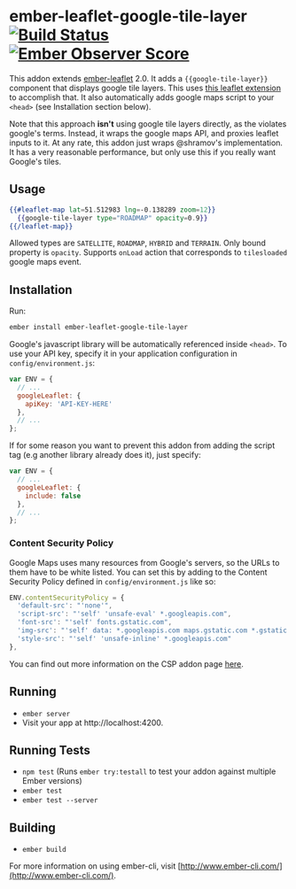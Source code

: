 # ember-leaflet-google-tile-layer [![Build Status](https://travis-ci.org/miguelcobain/ember-leaflet-google-tile-layer.svg)](https://travis-ci.org/miguelcobain/ember-leaflet-google-tile-layer) [![Ember Observer Score](http://emberobserver.com/badges/ember-leaflet-google-tile-layer.svg)](http://emberobserver.com/addons/ember-leaflet-google-tile-layer)

This addon extends [ember-leaflet](http://www.ember-leaflet.com/) 2.0. It adds a `{{google-tile-layer}}` component that displays google tile layers.
This uses [this leaflet extension](https://github.com/shramov/leaflet-plugins/blob/master/layer%2Ftile%2FGoogle.js) to accomplish that. It also automatically adds google maps script to your `<head>` (see Installation section below).

Note that this approach **isn't** using google tile layers directly, as the violates google's terms. Instead, it wraps the google maps API, and proxies leaflet inputs to it. At any rate, this addon just wraps @shramov's implementation. It has a very reasonable performance, but only use this if you really want Google's tiles.

## Usage

```hbs
{{#leaflet-map lat=51.512983 lng=-0.138289 zoom=12}}
  {{google-tile-layer type="ROADMAP" opacity=0.9}}
{{/leaflet-map}}
```

Allowed types are `SATELLITE`, `ROADMAP`, `HYBRID` and `TERRAIN`.
Only bound property is `opacity`. Supports `onLoad` action that corresponds to `tilesloaded` google maps event.

## Installation

Run:
```bash
ember install ember-leaflet-google-tile-layer
```

Google's javascript library will be automatically referenced inside `<head>`. To use your API key, specify it in your application configuration in `config/environment.js`:

```javascript
var ENV = {
  // ...
  googleLeaflet: {
    apiKey: 'API-KEY-HERE'
  },
  // ...
};
```

If for some reason you want to prevent this addon from adding the script tag (e.g another library already does it), just specify:

```javascript
var ENV = {
  // ...
  googleLeaflet: {
    include: false
  },
  // ...
};
```

### Content Security Policy

Google Maps uses many resources from Google's servers, so the URLs to them have to be white listed. You can set this by adding to the Content Security Policy defined in `config/environment.js` like so:

```js
ENV.contentSecurityPolicy = {
  'default-src': "'none'",
  'script-src': "'self' 'unsafe-eval' *.googleapis.com",
  'font-src': "'self' fonts.gstatic.com",
  'img-src': "'self' data: *.googleapis.com maps.gstatic.com *.gstatic.com",
  'style-src': "'self' 'unsafe-inline' *.googleapis.com"
},
```

You can find out more information on the CSP addon page [here](https://github.com/rwjblue/ember-cli-content-security-policy#ember-cli-content-security-policy).

## Running

* `ember server`
* Visit your app at http://localhost:4200.

## Running Tests

* `npm test` (Runs `ember try:testall` to test your addon against multiple Ember versions)
* `ember test`
* `ember test --server`

## Building

* `ember build`

For more information on using ember-cli, visit [http://www.ember-cli.com/](http://www.ember-cli.com/).
